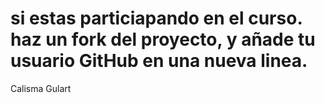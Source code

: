 # si estas particiapando en el curso. haz un fork del proyecto, y añade tu usuario GitHub en una nueva linea.

Calisma
Gulart